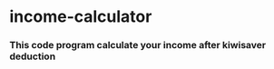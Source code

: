 <h1>income-calculator</h1>
<h3>This code program calculate your income after kiwisaver deduction<h3>
